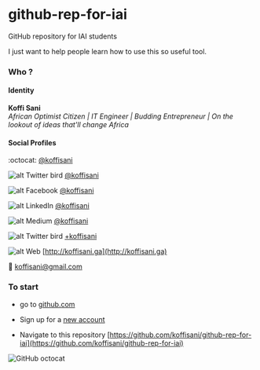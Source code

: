# github-rep-for-iai
GitHub repository for IAI students

I just want to help people learn how to use this so useful tool.

### Who ?

#### Identity

**Koffi Sani**  
*African Optimist Citizen | IT Engineer | Budding Entrepreneur | On the lookout of ideas that'll change Africa*

#### Social Profiles

:octocat: [@koffisani](https://github.com/koffisani)

![alt Twitter bird](https://github.com/koffisani/github-rep-for-iai/blob/master/twitter.png) [@koffisani](https://twitter.com/koffisani)

![alt Facebook](https://github.com/koffisani/github-rep-for-iai/blob/master/facebook-official.png) [@koffisani](https://facebook.com/koffisani)

![alt LinkedIn](https://github.com/koffisani/github-rep-for-iai/blob/master/linkedin.png) [@koffisani](https://linkedin.com/in/koffisani)

![alt Medium](https://github.com/koffisani/github-rep-for-iai/blob/master/medium.png) [@koffisani](https://medium.com/@koffisani)

![alt Twitter bird](https://github.com/koffisani/github-rep-for-iai/blob/master/twitter.png) [+koffisani](https://google.com/+koffisani)

![alt Web](https://github.com/koffisani/github-rep-for-iai/blob/master/globe.png) [http://koffisani.ga](http://koffisani.ga)

:email: [koffisani@gmail.com](mailto:koffisani@gmail.com)

### To start 
- go to [github.com](https://github.com)

- Sign up for a [new account](https://github.com/join)

- Navigate to this repository [https://github.com/koffisani/github-rep-for-iai](https://github.com/koffisani/github-rep-for-iai)



![GitHub octocat](https://github.com/koffisani/github-rep-for-iai/blob/master/Octocat.jpg "octocat") 
